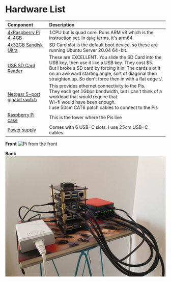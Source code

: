 # Hardware List

| Component |  Description |
|:-----|:------|
| [4xRaspberry Pi 4, 4GB](https://www.umart.com.au/Raspberry-Pi-4-Model-B-4GB-Single-Board-Computer_52106G.html) | 1CPU but is quad core. Runs ARM v8 which is the instruction set. In `dpkg` terms, it's arm64. |
| [4x32GB Sandisk Ultra](https://www.umart.com.au/Sandisk-Ultra-32GB-98MB-s-A1-C10-MicroSDHC-Card_55496G.html) | SD Card slot is the default boot device, so these are running Ubuntu Server 20.04 64-bit. |
| [USB SD Card Reader](https://www.jaycar.com.au/usb-micro-sd-card-reader/p/XC4740)  | These are EXCELLENT. You slide the SD Card into the USB key, then use it like a USB key. They cost $5. <br /> But I broke a SD card by forcing it in. The cards slot it on an awkward starting angle, sort of diagonal then straighten up. So don't force then in with a flat edge :/. |
| [Netgear 5-port gigabit switch](https://www.umart.com.au/Netgear-GS105-5-Port-Gigabit-switch_5604G.html) | This provides ethernet connectivity to the Pis. <br /> They each get 1Gbps bandwidth, but I can't think of a workload that would require that. <br />Wi-fi would have been enough. <br /> I use 50cm CAT6 patch cables to connect to the Pis |  
| [Raspberry Pi case](https://www.amazon.com.au/gp/product/B07MW24S61/ref=ppx_od_dt_b_asin_title_s00?ie=UTF8&psc=1) | This is the tower where the Pis live |
| [Power supply](https://www.cablechick.com.au/cables/anker-premium-60w-6-port-desktop-usb-charger-with-6x-poweriq-white.html?gclid=CjwKCAiAxKv_BRBdEiwAyd40N5LcSYmpiqlfQrpWh2LPl4JbsKC9oBm8QkIGDdP97V7SZYnlw3T1QBoCDkkQAvD_BwE) | Comes with 6 USB-C slots. I use 25cm USB-C cables. |

__Front__
![Pi from the front](hardware/pi_front.png)

__Back__
![Pi from the back](hardware/pi_back.png)
